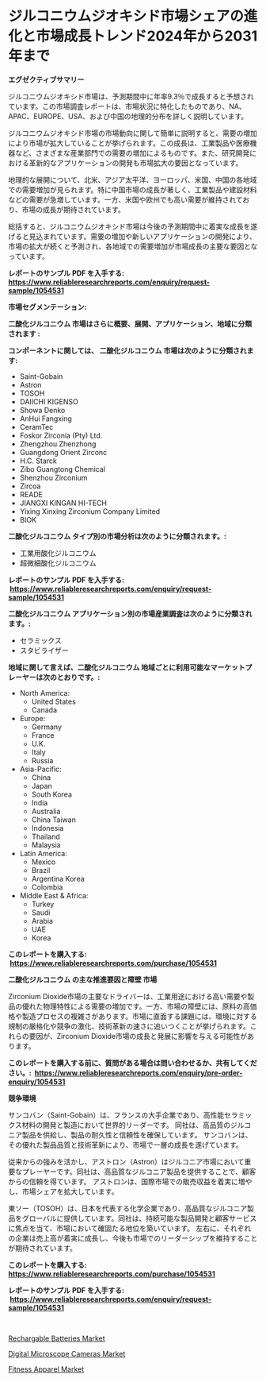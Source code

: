 <p><h1>ジルコニウムジオキシド市場シェアの進化と市場成長トレンド2024年から2031年まで</h1></p><p><strong>エグゼクティブサマリー</strong></p>
<p><p>ジルコニウムジオキシド市場は、予測期間中に年率9.3％で成長すると予想されています。この市場調査レポートは、市場状況に特化したものであり、NA、APAC、EUROPE、USA、および中国の地理的分布を詳しく説明しています。</p><p>ジルコニウムジオキシド市場の市場動向に関して簡単に説明すると、需要の増加により市場が拡大していることが挙げられます。この成長は、工業製品や医療機器など、さまざまな産業部門での需要の増加によるものです。また、研究開発における革新的なアプリケーションの開発も市場拡大の要因となっています。</p><p>地理的な展開について、北米、アジア太平洋、ヨーロッパ、米国、中国の各地域での需要増加が見られます。特に中国市場の成長が著しく、工業製品や建設材料などの需要が急増しています。一方、米国や欧州でも高い需要が維持されており、市場の成長が期待されています。</p><p>総括すると、ジルコニウムジオキシド市場は今後の予測期間中に着実な成長を遂げると見込まれています。需要の増加や新しいアプリケーションの開発により、市場の拡大が続くと予測され、各地域での需要増加が市場成長の主要な要因となっています。</p></p>
<p><strong>レポートのサンプル PDF を入手する: <a href="https://www.reliableresearchreports.com/enquiry/request-sample/1054531">https://www.reliableresearchreports.com/enquiry/request-sample/1054531</a></strong></p>
<p><strong>市場セグメンテーション:</strong></p>
<p><strong> 二酸化ジルコニウム 市場はさらに概要、展開、アプリケーション、地域に分類されます :</strong></p>
<p><strong>コンポーネントに関しては、 二酸化ジルコニウム 市場は次のように分類されます: &nbsp;</strong></p>
<p><ul><li>Saint-Gobain</li><li>Astron</li><li>TOSOH</li><li>DAIICHI KIGENSO</li><li>Showa Denko</li><li>AnHui Fangxing</li><li>CeramTec</li><li>Foskor Zirconia (Pty) Ltd.</li><li>Zhengzhou Zhenzhong</li><li>Guangdong Orient Zirconc</li><li>H.C. Starck</li><li>Zibo Guangtong Chemical</li><li>Shenzhou Zirconium</li><li>Zircoa</li><li>READE</li><li>JIANGXI KINGAN HI-TECH</li><li>Yixing Xinxing Zirconium Company Limited</li><li>BIOK</li></ul></p>
<p><strong> 二酸化ジルコニウム タイプ別の市場分析は次のように分類されます。:</strong></p>
<p><ul><li>工業用酸化ジルコニウム</li><li>超微細酸化ジルコニウム</li></ul></p>
<p><strong>レポートのサンプル PDF を入手する: &nbsp;<a href="https://www.reliableresearchreports.com/enquiry/request-sample/1054531">https://www.reliableresearchreports.com/enquiry/request-sample/1054531</a></strong></p>
<p><strong> 二酸化ジルコニウム アプリケーション別の市場産業調査は次のように分類されます。:</strong></p>
<p><ul><li>セラミックス</li><li>スタビライザー</li></ul></p>
<p><strong>地域に関して言えば、二酸化ジルコニウム 地域ごとに利用可能なマーケットプレーヤーは次のとおりです。:</strong></p>
<p><ul>
    <li>
        North America:
        <ul>
            <li>United States</li>
            <li>Canada</li>
        </ul>
    </li>
    <li>
        Europe:
        <ul>
            <li>Germany</li>
            <li>France</li>
            <li>U.K.</li>
            <li>Italy</li>
            <li>Russia</li>
        </ul>
    </li>
    <li>
        Asia-Pacific:
        <ul>
            <li>China</li>
            <li>Japan</li>
            <li>South Korea</li>
            <li>India</li>
            <li>Australia</li>
            <li>China Taiwan</li>
            <li>Indonesia</li>
            <li>Thailand</li>
            <li>Malaysia</li>
        </ul>
    </li>
    <li>
        Latin America:
        <ul>
            <li>Mexico</li>
            <li>Brazil</li>
            <li>Argentina Korea</li>
            <li>Colombia</li>
        </ul>
    </li>
    <li>
        Middle East & Africa:
        <ul>
            <li>Turkey</li>
            <li>Saudi</li>
            <li>Arabia</li>
            <li>UAE</li>
            <li>Korea</li>
        </ul>
    </li>
    </ul></p>
<p><strong>このレポートを購入する: &nbsp;<a href="https://www.reliableresearchreports.com/purchase/1054531">https://www.reliableresearchreports.com/purchase/1054531</a></strong></p>
<p><strong>二酸化ジルコニウム の主な推進要因と障壁 市場</strong></p>
<p><p>Zirconium Dioxide市場の主要なドライバーは、工業用途における高い需要や製品の優れた物理特性による需要の増加です。一方、市場の障壁には、原料の高価格や製造プロセスの複雑さがあります。市場に直面する課題には、環境に対する規制の厳格化や競争の激化、技術革新の速さに追いつくことが挙げられます。これらの要因が、Zirconium Dioxide市場の成長と発展に影響を与える可能性があります。</p></p>
<p><strong>このレポートを購入する前に、質問がある場合は問い合わせるか、共有してください。:&nbsp; <a href="https://www.reliableresearchreports.com/enquiry/pre-order-enquiry/1054531">https://www.reliableresearchreports.com/enquiry/pre-order-enquiry/1054531</a></strong></p>
<p><strong>競争環境</strong></p>
<p><p>サンコバン（Saint-Gobain）は、フランスの大手企業であり、高性能セラミックス材料の開発と製造において世界的リーダーです。 同社は、高品質のジルコニア製品を供給し、製品の耐久性と信頼性を確保しています。 サンコバンは、その優れた製品品質と技術革新により、市場で一層の成長を遂げています。</p><p>従来からの強みを活かし、アストロン（Astron）はジルコニア市場において重要なプレーヤーです。同社は、高品質なジルコニア製品を提供することで、顧客からの信頼を得ています。 アストロンは、国際市場での販売収益を着実に増やし、市場シェアを拡大しています。</p><p>東ソー（TOSOH）は、日本を代表する化学企業であり、高品質なジルコニア製品をグローバルに提供しています。同社は、持続可能な製品開発と顧客サービスに焦点を当て、市場において確固たる地位を築いています。 左右に、それぞれの企業は売上高が着実に成長し、今後も市場でのリーダーシップを維持することが期待されています。</p></p>
<p><strong>このレポートを購入する: &nbsp; <a href="https://www.reliableresearchreports.com/purchase/1054531">https://www.reliableresearchreports.com/purchase/1054531</a></strong></p>
<p><strong>レポートのサンプル PDF を入手する: &nbsp;<a href="https://www.reliableresearchreports.com/enquiry/request-sample/1054531">https://www.reliableresearchreports.com/enquiry/request-sample/1054531</a></strong><strong></strong></p>
<p>&nbsp;</p>
<p><p><a href="https://github.com/Whitneyboyettebo9kiw7yr13/Market-Research-Report-List-1/blob/main/rechargable-batteries-market.md">Rechargable Batteries Market</a></p><p><a href="https://github.com/jhcraigie/Market-Research-Report-List-2/blob/main/digital-microscope-cameras-market.md">Digital Microscope Cameras Market</a></p><p><a href="https://github.com/sonuprakash1/Market-Research-Report-List-1/blob/main/fitness-apparel-market.md">Fitness Apparel Market</a></p></p>